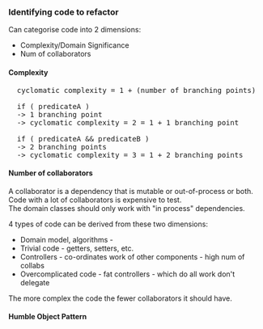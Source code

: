 ### Identifying code to refactor

Can categorise code into 2 dimensions:
- Complexity/Domain Significance
- Num of collaborators

#### Complexity
<pre>
  cyclomatic complexity = 1 + (number of branching points)
  
  if ( predicateA )
  -> 1 branching point
  -> cyclomatic complexity = 2 = 1 + 1 branching point

  if ( predicateA && predicateB )
  -> 2 branching points
  -> cyclomatic complexity = 3 = 1 + 2 branching points
</pre>

#### Number of collaborators
A collaborator is a dependency that is mutable or out-of-process or both.  
Code with a lot of collaborators is expensive to test.  
The domain classes should only work with "in process" dependencies.  

4 types of code can be derived from these two dimensions: 
- Domain model, algorithms - 
- Trivial code - getters, setters, etc.
- Controllers - co-ordinates work of other components - high num of collabs
- Overcomplicated code - fat controllers - which do all work don't delegate

The more complex the code the fewer collaborators it should have.


#### Humble Object Pattern
